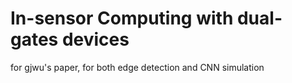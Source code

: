 # In-sensor Computing with dual-gates devices
for gjwu's paper, for both  edge detection and CNN simulation
